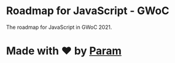 # Roadmap for JavaScript - GWoC
The roadmap for JavaScript in GWoC 2021.

# Made with ❤ by [Param](https://www.paramsid.com)
